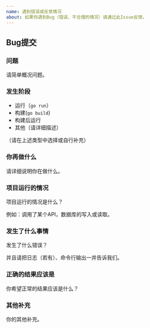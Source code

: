 ```yaml
---
name: 遇到错误或反常情况
about: 如果你遇到Bug（错误、不合理的情况）请通过此Issue反馈。
---
```

## Bug提交
### 问题

请简单概况问题。

### 发生阶段

* 运行（`go run`）
* 构建(`go build`)
* 构建后运行
* 其他（请详细描述）

（请在上述类型中选择或自行补充）

### 你再做什么

请详细说明你在做什么。

### 项目运行的情况

项目运行的情况是什么？

例如：调用了某个API，数据库的写入或读取。

### 发生了什么事情

发生了什么错误？

并且请把日志（若有）、命令行输出一并告诉我们。

### 正确的结果应该是

你希望正常的结果应该是什么？

### 其他补充

你的其他补充。
